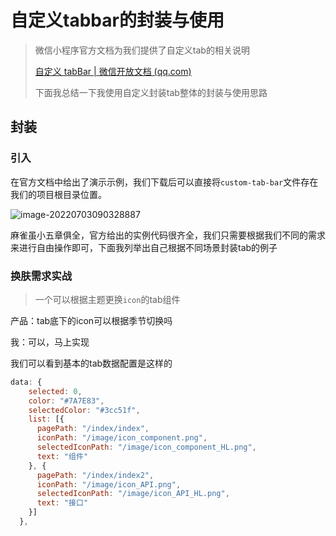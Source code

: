 # 自定义tabbar的封装与使用

> 微信小程序官方文档为我们提供了自定义tab的相关说明
>
> [自定义 tabBar | 微信开放文档 (qq.com)](https://developers.weixin.qq.com/miniprogram/dev/framework/ability/custom-tabbar.html)
>
> 下面我总结一下我使用自定义封装tab整体的封装与使用思路

## 封装

### 引入

在官方文档中给出了演示示例，我们下载后可以直接将`custom-tab-bar`文件存在我们的项目根目录位置。

![image-20220703090328887](https://raw.githubusercontent.com/hogB/Img/main/202207030903920.png)

麻雀虽小五章俱全，官方给出的实例代码很齐全，我们只需要根据我们不同的需求来进行自由操作即可，下面我列举出自己根据不同场景封装tab的例子

### 换肤需求实战

> 一个可以根据主题更换`icon`的tab组件

产品：tab底下的icon可以根据季节切换吗

我：可以，马上实现

我们可以看到基本的tab数据配置是这样的

```js
data: {
    selected: 0,
    color: "#7A7E83",
    selectedColor: "#3cc51f",
    list: [{
      pagePath: "/index/index",
      iconPath: "/image/icon_component.png",
      selectedIconPath: "/image/icon_component_HL.png",
      text: "组件"
    }, {
      pagePath: "/index/index2",
      iconPath: "/image/icon_API.png",
      selectedIconPath: "/image/icon_API_HL.png",
      text: "接口"
    }]
  },
```



